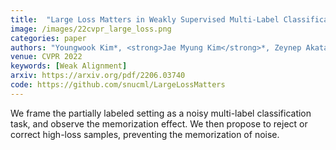 ```yaml
---
title:  "Large Loss Matters in Weakly Supervised Multi-Label Classification"
image: /images/22cvpr_large_loss.png
categories: paper
authors: "Youngwook Kim*, <strong>Jae Myung Kim</strong>*, Zeynep Akata, Jungwoo Lee"
venue: CVPR 2022
keywords: [Weak Alignment]
arxiv: https://arxiv.org/pdf/2206.03740
code: https://github.com/snucml/LargeLossMatters
---
```

We frame the partially labeled setting as a noisy multi-label classification task, and observe the memorization effect. We then propose to reject or correct high-loss samples, preventing the memorization of noise.
